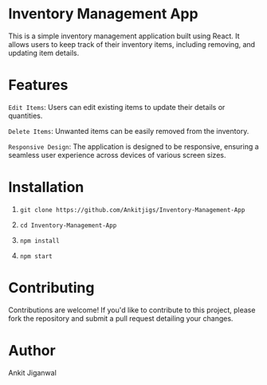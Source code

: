 # Inventory Management App 

This is a simple inventory management application built using React. It allows users to keep track of their inventory items, including removing, and updating item details.

# Features
`Edit Items`: Users can edit existing items to update their details or quantities.

`Delete Items`: Unwanted items can be easily removed from the inventory.

`Responsive Design`: The application is designed to be responsive, ensuring a seamless user experience across devices of various screen sizes.

# Installation

1. ```git clone https://github.com/Ankitjigs/Inventory-Management-App ```

2. ```cd Inventory-Management-App ```

3. ``` npm install ```

4. ``` npm start ```


# Contributing

Contributions are welcome! If you'd like to contribute to this project, please fork the repository and submit a pull request detailing your changes.

# Author 

Ankit Jiganwal








